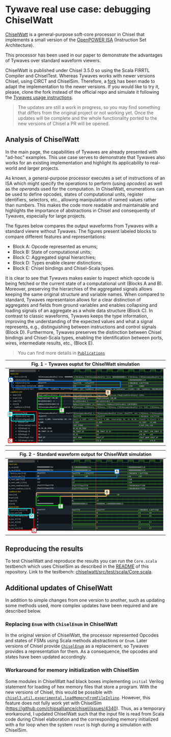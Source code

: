 # Tywave real use case: debugging ChiselWatt

[ChiselWatt](https://github.com/antonblanchard/chiselwatt) is a general-purpose soft-core processor in Chisel that implements a small version of the [OpenPOWER ISA](https://openpowerfoundation.org/specifications/isa/) (Instruction Set Architecture).

This processor has been used in our paper to demonstrate the advantages of Tywaves over standard waveform viewers.

ChiselWatt is published under Chisel 3.5.0 so using the Scala FIRRTL Compiler and ChiselTest. Whereas Tywaves works with newer versions Chisel, using CIRCT and ChiselSim.
Therefore, a [fork](https://github.com/rameloni/chiselwatt/tree/migrate-to-chiselsim) has been made to adapt the implementation to the newer versions. If you would like to try it, please, clone the fork instead of the official repo and simulate it following the [Tywaves usage instructions](./README.md#usage-in-a-project-through-the-tywaves-chisel-api).

> The updates are still a work in progress, so you may find something that differs from the original project or not working yet.
> Once the updates will be complete and the whole functionality ported to the new versions of Chisel a PR will be opened.
>

## Analysis of ChiselWatt

In the main page, the capabilities of Tywaves are already presented with "ad-hoc" examples.
This use case serves to demonstrate that Tywaves also works for an existing implementation
and highlight its applicability to real-world and larger projects.

As known, a general-purpose processor executes a set of instructions of an ISA which might
specify the operations to perform (using *opcodes*) as well as the *operands* used for the
computation.
In ChiselWatt, enumerations can be used to define opcodes, states of computational units,
register identifiers, selectors, etc., allowing manipulation of named values rather than numbers.
This makes the code more readable and maintainable and highlights the importance of 
abstractions in Chisel and consequently of Tywaves, especially for large projects.

The figures below compares the output waveforms from Tywaves with a standard viewre without Tywaves.
The figures present labeled blocks to compare different features and representations:

- Block A: Opcode represented as enums; 
- Block B: State of computational units; 
- Block C: Aggregated signal hierarchies;
- Block D: Types enable clearer distinctions; 
- Block E: Chisel bindings and Chisel-Scala types.

It is clear to see that Tywaves makes easier to inspect which opcode is being fetched or the current state of a 
computational unit (Blocks A and B). Moreover, preserving the hierarchies of the aggregated signals allows keeping the 
same original structure and variable names. When compared to standard, Tywaves representaion allows for a clear 
distinction of aggregates and fields from ground variables and enables collapsing and loading signals of an aggregate as
a whole data structure (Block C). In contrast to classic waveforms, Tywaves keeps the type information, improving the 
understanding of the expected values and what a signal represents, e.g., distinguishing between instructions and control
signals (Block D). Furthermore, Tywaves preserves the distinction between Chisel bindings and Chisel-Scala types, 
enabling the identification between ports, wires, intermediate results, etc., (Block E).

> You can find more details in [`Publications`](./README.md#publications)
 
| Fig. 1 - Tywaves ouptut for ChiselWatt simulation                         |
| ------------------------------------------------------------------------- |
| ![Tywaves ChiselWatt waveform](./images/chiselwatt-tywaves.png) |

| Fig. 2 - Standard waveform output for ChiselWatt simulation       |
| ----------------------------------------------------------------- |
| ![VCD ChiselWatt waveform](./images/chiselwatt-vcd.png) |

## Reproducing the results
To test ChiselWatt and reproduce the results you can run the `Core.scala` testbench which uses ChiselSim as described in the [README](./README.md#usage-in-a-project-through-the-tywaves-chisel-api) 
of this repository.
Link to the testbench: [chiselwatt/src/test/scala/Core.scala](https://github.com/rameloni/chiselwatt/blob/migrate-to-chiselsim/src/test/scala/Core.scala).


## Additional updates of ChiselWatt
In addition to simple changes from one version to another, such as updating some methods used, more complex updates have 
been required and are described below.

### Replacing `Enum` with `ChiselEnum` in ChiselWatt
In the original version of ChiselWatt, the processor represented Opcodes and states of FSMs using Scala methods 
abstractions or `Enum`. Later versions of Chisel provide [`ChiselEnum`](https://www.chisel-lang.org/docs/explanations/chisel-enum)
as a replacement, so Tywaves provides a representation for them. As a consequence, the opcodes and states have been updated
accordingly.

### Workaround for memory initialization with ChiselSim
Some modules in ChiselWatt had black boxes implementing `initial` Verilog statement for loading of hex memory
files that store a program. With the new versions of Chisel, this would be possible with [`chisel3.util.experimental.loadMemoryFromFileInline`](https://www.chisel-lang.org/docs/appendix/experimental-features#inline-initialization-with-external-file).
However, this feature does not fully work yet with ChiselSim (https://github.com/chipsalliance/chisel/issues/4340). Thus,
as a temporary workaround, I updated ChiselWatt such that the input file is read from Scala code during Chisel elaboration 
and the corresponding memory initialized with a for loop when the system `reset` is high during a simulation with ChiselSim.